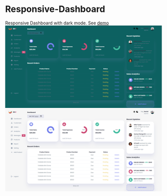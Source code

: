 # Responsive-Dashboard
Responsive Dashboard with dark mode. See [demo](https://shakiba-vakili.github.io/Responsive-Dashboard/)
<img src='img/01.png'>
<img src='img/02.png'>
